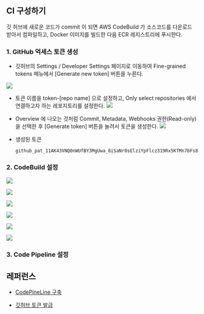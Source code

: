 ## CI 구성하기 ##

깃 허브에 새로운 코드가 commit 이 되면 AWS CodeBuild 가 소스코드를 다운로드 받아서 컴파일하고,
Docker 이미지를 빌드한 다음 ECR 레지스트리에 푸시한다. 

### 1. GitHub 억세스 토큰 생성 ###

* 깃허브의 Settings / Developer Settings 페이지로 이동하여 Fine-grained tokens 메뉴에서 [Generate new token] 버튼을 누른다.

![](https://github.com/gnosia93/eks-on-aws/blob/main/images/github-token-1.png)

* 토큰 이름을 token-[repo name] 으로 설정하고, Only select repositories 에서 연결하고자 하는 레포지토리를 설정한다.
![](https://github.com/gnosia93/eks-on-aws/blob/main/images/github-token-2.png)

* Overview 에 나오는 것처럼 Commit, Metadata, Webhooks 권한(Read-only)을 선택한 후 [Generate token] 버튼을 눌려서 토큰을 생성한다.
![](https://github.com/gnosia93/eks-on-aws/blob/main/images/github-token-3.png)

* 생성된 토큰
  ```
  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
  ```

### 2. CodeBuild 설정 ###

![](https://github.com/gnosia93/eks-on-aws/blob/main/images/codebuild-1.png)

![](https://github.com/gnosia93/eks-on-aws/blob/main/images/codebuild-2.png)

![](https://github.com/gnosia93/eks-on-aws/blob/main/images/codebuild-3.png)

![](https://github.com/gnosia93/eks-on-aws/blob/main/images/codebuild-4.png)

![](https://github.com/gnosia93/eks-on-aws/blob/main/images/codebuild-5.png)

![](https://github.com/gnosia93/eks-on-aws/blob/main/images/codebuild-6.png)


### 3. Code Pipeline 설정 ###



## 레퍼런스 ##

* [CodePineLine 구축](https://potato-yong.tistory.com/130)

* [깃허브 토큰 발급](https://velog.io/@shin6949/Github-Token-%EB%B0%A9%EC%8B%9D%EC%9C%BC%EB%A1%9C-%EB%A1%9C%EA%B7%B8%EC%9D%B8%ED%95%98%EA%B8%B0-ch3ra7vc)
